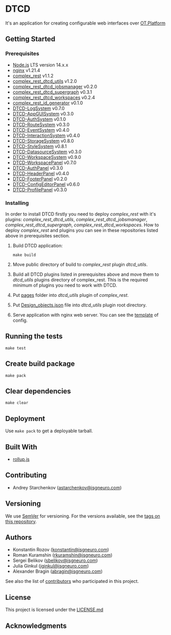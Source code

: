 # DTCD

It's an application for creating configurable web interfaces over [OT.Platform](https://ot-platform.ru/)

## Getting Started

### Prerequisites

- [Node.js](https://nodejs.org/en/) LTS version 14.x.x
- [nginx](https://nginx.org) v1.21.4
- [complex_rest](https://github.com/ISGNeuroTeam/complex_rest) v1.1.2
- [complex_rest_dtcd_utils](https://github.com/ISGNeuroTeam/complex_rest_dtcd_utils) v1.2.0
- [complex_rest_dtcd_jobsmanager](https://github.com/ISGNeuroTeam/complex_rest_dtcd_jobsmanager) v0.2.0
- [complex_rest_dtcd_supergraph](https://github.com/ISGNeuroTeam/complex_rest_dtcd_supergraph) v0.3.1
- [complex_rest_dtcd_workspaces](https://github.com/ISGNeuroTeam/complex_rest_dtcd_workspaces) v0.2.4
- [complex_rest_id_generator](https://github.com/ISGNeuroTeam/complex_rest_id_generator) v0.1.0
- [DTCD-LogSystem](https://github.com/ISGNeuroTeam/DTCD-LogSystem) v0.7.0
- [DTCD-AppGUISystem](https://github.com/ISGNeuroTeam/DTCD-AppGUISystem) v0.3.0
- [DTCD-AuthSystem](https://github.com/ISGNeuroTeam/DTCD-AuthSystem) v0.1.0
- [DTCD-RouteSystem](https://github.com/ISGNeuroTeam/DTCD-RouteSystem) v0.3.0
- [DTCD-EventSystem](https://github.com/ISGNeuroTeam/DTCD-EventSystem) v0.4.0
- [DTCD-InteractionSystem](https://github.com/ISGNeuroTeam/DTCD-InteractionSystem) v0.4.0
- [DTCD-StorageSystem](https://github.com/ISGNeuroTeam/DTCD-StorageSystem) v0.8.0
- [DTCD-StyleSystem](https://github.com/ISGNeuroTeam/DTCD-StyleSystem) v0.8.1
- [DTCD-DatasourceSystem](https://github.com/ISGNeuroTeam/DTCD-DatasourceSystem) v0.3.0
- [DTCD-WorkspaceSystem](https://github.com/ISGNeuroTeam/DTCD-WorkspaceSystem) v0.9.0
- [DTCD-WorkspacePanel](https://github.com/ISGNeuroTeam/DTCD-WorkspacePanel) v0.7.0
- [DTCD-AuthPanel](https://github.com/ISGNeuroTeam/DTCD-AuthPanel) v0.3.0
- [DTCD-HeaderPanel](https://github.com/ISGNeuroTeam/DTCD-HeaderPanel) v0.4.0
- [DTCD-FooterPanel](https://github.com/ISGNeuroTeam/DTCD-FooterPanel) v0.2.0
- [DTCD-ConfigEditorPanel](https://github.com/ISGNeuroTeam/DTCD-ConfigEditorPanel) v0.6.0
- [DTCD-ProfilePanel](https://github.com/ISGNeuroTeam/DTCD-ProfilePanel) v0.3.0

### Installing

In order to install DTCD firstly you need to deploy _complex_rest_ with it's plugins: _complex_rest_dtcd_utils_, _complex_rest_dtcd_jobsmanager_, _complex_rest_dtcd_supergraph_, _complex_rest_dtcd_workspaces_. How to deploy _complex_rest_ and plugins you can see in these repositories listed above in prerequisites section.

1. Build DTCD application:

   ```
   make build
   ```

2. Move public directory of build to _complex_rest_ plugin _dtcd_utils_.
3. Build all DTCD plugins listed in prerequisites above and move them to _dtcd_utils_ plugins directory of complex_rest. This is the required minimum of plugins you need to work with DTCD.
4. Put [pages](/docs/pages/) folder into _dtcd_utils_ plugin of _complex_rest_.
5. Put [Design_objects.json](/docs/Design_objects.json) file into _dtcd_utils_ plugin root directory.
6. Serve application with nginx web server. You can see the [template](/docs/nginx_config.conf.template) of config.

## Running the tests

```
make test
```

## Create build package

```
make pack
```

## Clear dependencies

```
make clear
```

## Deployment

Use `make pack` to get a deployable tarball.

## Built With

- [rollup.js](https://maven.apache.org/)

## Contributing

- Andrey Starchenkov (astarchenkov@isgneuro.com)

## Versioning

We use [SemVer](http://semver.org/) for versioning. For the versions available, see the [tags on this repository](https://github.com/ISGNeuroTeam/DataCAD/tags).

## Authors

- Konstantin Rozov (konstantin@isgneuro.com)
- Roman Kuramshin (rkuramshin@isgneuro.com)
- Sergei Belikov (sbelikov@isgneuro.com)
- Julia Ginkul (jginkul@isgneuro.com)
- Alexander Bragin (abragin@isgneuro.com)

See also the list of [contributors](https://github.com/ISGNeuroTeam/DataCAD/contributors) who participated in this project.

## License

This project is licensed under the [LICENSE.md](LICENSE.md)

## Acknowledgments
